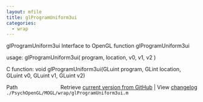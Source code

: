 ```yaml
---
layout: mfile
title: glProgramUniform3ui
categories:
  - wrap
---
```


glProgramUniform3ui  Interface to OpenGL function glProgramUniform3ui

usage:  glProgramUniform3ui\( program, location, v0, v1, v2 \)

C function:  void glProgramUniform3ui\(GLuint program, GLint location, GLuint v0, GLuint v1, GLuint v2\)


<div class="code_header" style="text-align:right;">
  <span style="float:left;">Path&nbsp;&nbsp;</span> <span class="counter">Retrieve <a href=
  "https://raw.github.com/Psychtoolbox-3/Psychtoolbox-3/beta/./PsychOpenGL/MOGL/wrap/glProgramUniform3ui.m">current version from GitHub</a> | View <a href=
  "https://github.com/Psychtoolbox-3/Psychtoolbox-3/commits/beta/./PsychOpenGL/MOGL/wrap/glProgramUniform3ui.m">changelog</a></span>
</div>
<div class="code">
  <code>./PsychOpenGL/MOGL/wrap/glProgramUniform3ui.m</code>
</div>
